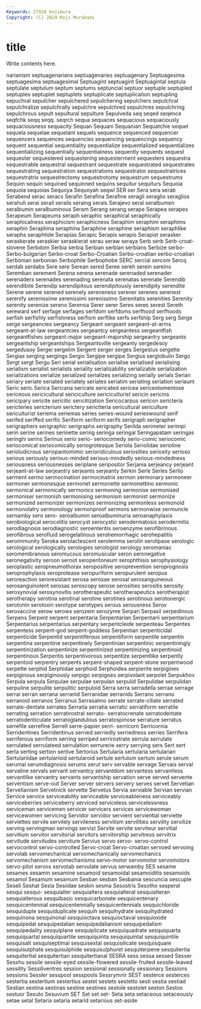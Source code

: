 ```yaml
---
Keywords: 27928 kojimura
Copyright: (C) 2024 Koji Murakami
---
```


# title

Write contents here.



narianism septuagenarians septuagenaries septuagenary Septuagesima
septuagesima septuagesimal Septuagint septuagint Septuagintal septula septulate septulum septum septums
septuncial septuor septuple septupled septuples septuplet septuplets septuplicate septuplication septupling
sepuchral sepulcher sepulchered sepulchering sepulchers sepulchral sepulchralize sepulchrally sepulchre sepulchred
sepulchres sepulchring sepulchrous sepult sepultural sepulture Sepulveda seq seqed seqence
seqfchk seqq seqq. seqrch sequa sequaces sequacious sequaciously sequaciousness sequacity
Sequan Sequani Sequanian Sequatchie sequel sequela sequelae sequelant sequels sequence
sequenced sequencer sequencers sequences sequencies sequencing sequencings sequency sequent sequential
sequentiality sequentialize sequentialized sequentializes sequentializing sequentially sequentialness sequently sequents sequest
sequester sequestered sequestering sequesterment sequesters sequestra sequestrable sequestral sequestrant sequestrate
sequestrated sequestrates sequestrating sequestration sequestrations sequestrator sequestratrices sequestratrix sequestrectomy sequestrotomy
sequestrum sequestrums Sequim sequin sequined sequinned sequins sequitur sequiturs Sequoia
sequoia sequoias Sequoya Sequoyah seqwl SER ser Sera sera serab
Serabend serac seracs Serafin Serafina Serafine seragli seraglio seraglios serahuli
serai serail serails seraing serais Serajevo seral seralbumen seralbumin seralbuminous
Seram Serang serang serape Serapea serapes Serapeum Serapeums seraph seraphic
seraphical seraphically seraphicalness seraphicism seraphicness Seraphim seraphim seraphims seraphin Seraphina
seraphina Seraphine seraphine seraphism seraphlike seraphs seraphtide Serapias Serapic Serapis
serapis Serapist serasker seraskerate seraskier seraskierat serau seraw seraya Serb
serb Serb-croat-slovene Serbdom Serbia serbia Serbian serbian serbians Serbize serbo-
Serbo-bulgarian Serbo-croat Serbo-Croatian Serbo-croatian serbo-croatian Serbonian serbonian Serbophile Serbophobe SERC
sercial sercom Sercq serdab serdabs Sere sere Serean sered Seree
sereh serein sereins Seremban serement Serena serena serenade serenaded serenader
serenaders serenades serenading serenata serenatas serenate Serendib serendibite Serendip serendipitous
serendipitously serendipity serendite Serene serene serened serenely sereneness serener serenes
serenest serenify serenissime serenissimi serenissimo Serenitatis serenities Serenity serenity serenize
sereno Serenoa Serer serer Seres seres serest Sereth sereward serf
serfage serfages serfdom serfdoms serfhood serfhoods serfish serfishly serfishness serfism
serflike serfs serfship Serg serg Serge serge sergeancies sergeancy Sergeant
sergeant sergeant-at-arms sergeant-at-law sergeantcies sergeantcy sergeantess sergeantfish sergeantfishes sergeant-major sergeant-majorship
sergeantry sergeants sergeantship sergeantships Sergeantsville sergeanty sergedesoy sergedusoy Sergei sergelim
Sergent serger serges Sergestus sergette Sergias serging sergings Sergio Sergipe
sergipe Sergius serglobulin Sergo Sergt sergt Sergu Seri serial serialisation
serialise serialised serialising serialism serialist serialists seriality serializability serializable serialization
serializations serialize serialized serializes serializing serially serials Serian seriary seriate
seriated seriately seriates seriatim seriating seriation seriaunt Seric seric Serica
Sericana sericate sericated sericea sericeotomentose sericeous sericicultural sericiculture sericiculturist sericin
sericins sericipary sericite sericitic sericitization Sericocarpus sericon sericteria sericteries sericterium
serictery serictteria sericultural sericulture sericulturist seriema seriemas series series-wound serieswound
serif serifed seriffed serific Seriform seriform serifs serigraph serigrapher serigraphers
serigraphic serigraphs serigraphy Serilda serimeter serimpi serin serine serines serinette
sering seringa seringal Seringapatam seringas seringhi serins Serinus serio serio-
seriocomedy serio-comic seriocomic seriocomical seriocomically seriogrotesque Seriola Seriolidae serioline serioludicrous
seriopantomimic serioridiculous seriosities seriosity serioso serious seriously serious-minded serious-mindedly serious-mindedness
seriousness seriousnesses seriplane seripositor Serjania serjeancy serjeant serjeant-at-law serjeantry serjeants
serjeanty Serkin Serle Serles Serlio serment sermo sermocination sermocinatrix sermon
sermonary sermoneer sermoner sermonesque sermonet sermonette sermonettino sermonic sermonical sermonically
sermonics sermoning sermonise sermonised sermoniser sermonish sermonising sermonism sermonist sermonize
sermonized sermonizer sermonizes sermonizing sermonless sermonoid sermonolatry sermonology sermonproof sermons
sermonwise sermuncle sernamby sero sero- seroalbumin seroalbuminuria seroanaphylaxis serobiological serocolitis
serocyst serocystic serodermatosis serodermitis serodiagnosis serodiagnostic seroenteritis seroenzyme serofibrinous serofibrous
serofluid serogelatinous serohemorrhagic serohepatitis seroimmunity Seroka serolactescent serolemma serolin serolipase
serologic serological serologically serologies serologist serology seromaniac seromembranous seromucous seromuscular
seron seronegative seronegativity seroon seroot seroperitoneum serophthisis serophysiology seroplastic seropneumothorax
seropositive seroprevention seroprognosis seroprophylaxis seroprotease seropuriform seropurulent seropus seroreaction seroresistant
serosa serosae serosal serosanguineous serosanguinolent serosas seroscopy serose serosities serositis
serosity serosynovial serosynovitis serotherapeutic serotherapeutics serotherapist serotherapy serotina serotinal serotine
serotines serotinous serotonergic serotonin serotoxin serotype serotypes serous serousness Serov
serovaccine serow serows serozem serozyme Serpari Serpasil serpedinous Serpens Serpent
serpent serpentaria Serpentarian Serpentarii serpentarium Serpentarius serpentarius serpentary serpentcleide serpenteau
Serpentes serpentess serpent-god serpent-goddess Serpentian serpenticidal serpenticide Serpentid serpentiferous serpentiform
serpentile serpentin serpentina serpentine serpentinely Serpentinian serpentinic serpentiningly serpentinization serpentinize
serpentinized serpentinizing serpentinoid serpentinous Serpentis serpentivorous serpentize serpentlike serpently serpentoid
serpentry serpents serpent-shaped serpent-stone serpentwood serpette serphid Serphidae serphoid Serphoidea
serpierite serpigines serpiginous serpiginously serpigo serpigoes serpivolant serpolet Serpukhov Serpula
serpula Serpulae serpulae serpulan serpulid Serpulidae serpulidan serpuline serpulite serpulitic
serpuloid Serra serra serradella serrae serrage serrai serran serrana serranid
Serranidae serranids Serrano serrano serranoid serranos Serranus Serrasalmo serrate serrate-ciliate
serrated serrate-dentate serrates Serratia serratia serratic serratiform serratile serrating serration
serratirostral serrato- serratocrenate serratodentate serratodenticulate serratoglandulous serratospinose serrature serratus serrefile
serrefine Serrell serre-papier serri- serricorn Serricornia Serridentines Serridentinus serried serriedly
serriedness serries Serrifera serriferous serriform serring serriped serrirostrate serrula serrulate
serrulated serrulateed serrulation serrurerie serry serrying sers Sert sert serta
serting sertion sertive Sertorius Sertularia sertularia sertularian Sertulariidae sertularioid sertularoid
sertule sertulum sertum serule serum serumal serumdiagnosis serums serut serv
servable servage Servais serval servaline servals servant servantcy servantdom servantess
servantless servantlike servantry servants servantship servation serve served servente serventism
serve-out Server server servers servery serves servet Servetian Servetianism Servetnick
servette Servetus Servia serviable Servian servian Service service serviceability serviceable
serviceableness serviceably serviceberries serviceberry serviced serviceless servicelessness serviceman servicemen servicer
servicers services servicewoman servicewomen servicing Servidor servidor servient serviential serviette
serviettes servile servilely servileness servilism servilities servility servilize serving servingman
servings servist Servite servite serviteur servitial servitium servitor servitorial servitors
servitorship servitress servitrix servitude servitudes serviture Servius servo servo- servo-control
servocontrol servo-controlled Servo-croat Servo-croatian servoed servoing servolab servomechanical servomechanically servomechanics
servomechanism servomechanisms servo-motor servomotor servomotors servo-pilot servos servotab servulate servus
serwamby SES sesame sesames sesamin sesamine sesamoid sesamoidal sesamoiditis sesamoids
sesamol Sesamum sesamum Sesban sesban Sesbania sescuncia sescuple Seseli Seshat
Sesia Sesiidae seskin sesma Sesostris Sesotho sesperal sesqui sesqui- sesquialter
sesquialtera sesquialteral sesquialteran sesquialterous sesquibasic sesquicarbonate sesquicentenary sesquicentennial sesquicentennially sesquicentennials
sesquichloride sesquiduple sesquiduplicate sesquih sesquihydrate sesquihydrated sesquinona sesquinonal sesquioctava sesquioctaval
sesquioxide sesquipedal sesquipedalian sesquipedalianism sesquipedalism sesquipedality sesquiplane sesquiplicate sesquiquadrate sesquiquarta
sesquiquartal sesquiquartile sesquiquinta sesquiquintal sesquiquintile sesquisalt sesquiseptimal sesquisextal sesquisilicate sesquisquare
sesquisulphate sesquisulphide sesquisulphuret sesquiterpene sesquitertia sesquitertial sesquitertian sesquitertianal SESRA sess
sessa sessed Sesser Sesshu sessile sessile-eyed sessile-flowered sessile-fruited sessile-leaved sessility
Sessiliventres session sessional sessionally sessionary Sessions sessions Sessler sesspool sesspools
Sessrymnir SEST sesterce sesterces sestertia sestertium sestertius sestet sestets sestetto
sesti sestia sestiad Sestian sestina sestinas sestine sestines sestole sestolet
seston Sestos sestuor Sesuto Sesuvium SET Set set set- Seta
seta setaceous setaceously setae setal Setaria setaria setarid setarious set-aside
